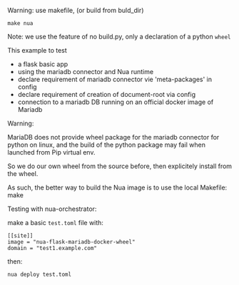 Warning: use makefile, (or  build from buld_dir)

```
make nua
```

Note: we use the feature of no build.py, only a declaration of a python `wheel`

This example to test
- a flask basic app
- using the mariadb connector and Nua runtime
- declare requirement of mariadb connector vie 'meta-packages' in config
- declare requirement of creation of document-root via config
- connection to a mariadb DB running on an official docker image of Mariadb

Warning:

MariaDB does not provide wheel package for the mariadb connector for python on linux,
and the build of the python package may fail when launched from Pip virtual env.

So we do our own wheel from the source before, then explicitely install from the wheel.

As such, the better way to build the Nua image is to use the local Makefile:
    make


Testing with nua-orchestrator:

make a basic `test.toml` file with:

    [[site]]
    image = "nua-flask-mariadb-docker-wheel"
    domain = "test1.example.com"

then:

    nua deploy test.toml
